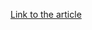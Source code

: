 [Link to the article](https://medium.com/@Sebdraven/malicious-document-targets-vietnamese-officials-acb3b9d8b80a)
